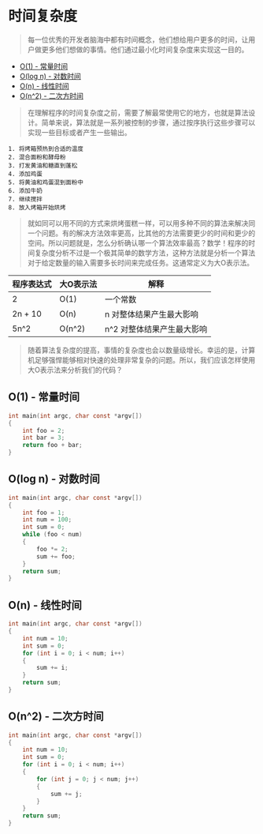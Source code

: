 # 时间复杂度

> 每一位优秀的开发者脑海中都有时间概念，他们想给用户更多的时间，让用户做更多他们想做的事情。他们通过最小化时间复杂度来实现这一目的。

* [O(1) - 常量时间](#o1---常量时间)
* [O(log n) - 对数时间](#olog-n---对数时间)
* [O(n) - 线性时间](#on---线性时间)
* [O(n^2) - 二次方时间](#on2---二次方时间)

> 在理解程序的时间复杂度之前，需要了解最常使用它的地方，也就是算法设计。简单来说，算法就是一系列被控制的步骤，通过按序执行这些步骤可以实现一些目标或者产生一些输出。

```
1. 将烤箱预热到合适的温度
2. 混合面粉和酵母粉
3. 打发黄油和糖直到蓬松
4. 添加鸡蛋
5. 将黄油和鸡蛋混到面粉中
6. 添加牛奶
7. 继续搅拌
8. 放入烤箱开始烘烤
```

> 就如同可以用不同的方式来烘烤蛋糕一样，可以用多种不同的算法来解决同一个问题。有的解决方法效率更高，比其他的方法需要更少的时间和更少的空间。所以问题就是，怎么分析确认哪一个算法效率最高？数学！程序的时间复杂度分析不过是一个极其简单的数学方法，这种方法就是分析一个算法对于给定数量的输入需要多长时间来完成任务。这通常定义为大O表示法。

| 程序表达式 | 大O表示法 | 解释                       |
| ---------- | --------- | -------------------------- |
| 2          | O(1)      | 一个常数                   |
| 2n + 10    | O(n)      | n 对整体结果产生最大影响   |
| 5n^2       | O(n^2)    | n^2 对整体结果产生最大影响 |

> 随着算法复杂度的提高，事情的复杂度也会以数量级增长。幸运的是，计算机足够强悍能够相对快速的处理非常复杂的问题。所以，我们应该怎样使用大O表示法来分析我们的代码？

## O(1) - 常量时间

```c
int main(int argc, char const *argv[])
{
    int foo = 2;
    int bar = 3;
    return foo + bar;
}
```

## O(log n) - 对数时间

```c
int main(int argc, char const *argv[])
{
    int foo = 1;
    int num = 100;
    int sum = 0;
    while (foo < num)
    {
        foo *= 2;
        sum += foo;
    }
    return sum;
}
```

## O(n) - 线性时间

```c
int main(int argc, char const *argv[])
{
    int num = 10;
    int sum = 0;
    for (int i = 0; i < num; i++)
    {
        sum += i;
    }
    return sum;
}
```

## O(n^2) - 二次方时间

```c
int main(int argc, char const *argv[])
{
    int num = 10;
    int sum = 0;
    for (int i = 0; i < num; i++)
    {
        for (int j = 0; j < num; j++)
        {
            sum += j;
        }
    }
    return sum;
}
```
